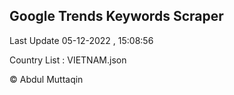 

## Google Trends Keywords Scraper 
 
Last Update 05-12-2022 , 15:08:56

Country List :
VIETNAM.json



© Abdul Muttaqin 

